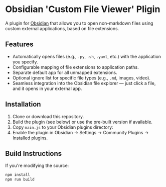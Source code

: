 # Obsidian 'Custom File Viewer' Pligin

A plugin for [Obsidian](https://obsidian.md) that allows you to open non-markdown files using custom external applications, based on file extensions.

## Features

- Automatically opens files (e.g., `.py`, `.sh`, `.yaml`, etc.) with the application you specify.
- Configurable mapping of file extensions to application paths.
- Separate default app for all unmapped extensions.
- Optional ignore list for specific file types (e.g., `.md`, images, video).
- Seamless integration into the Obsidian file explorer — just click a file, and it opens in your external app.

## Installation

1. Clone or download this repository.
2. Build the plugin (see below) or use the pre-built version if available.
3. Copy `main.js` to your Obsidian plugins directory:
4. Enable the plugin in Obsidian → Settings → Community Plugins → Installed plugins.

## Build Instructions

If you're modifying the source:

```bash
npm install
npm run build
```
